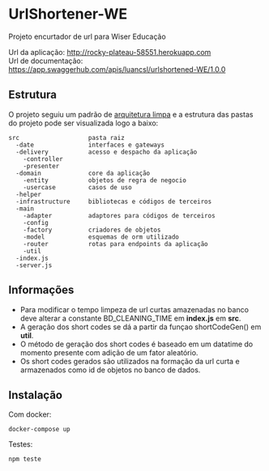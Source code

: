 # UrlShortener-WE
Projeto encurtador de url para Wiser Educação

Url da aplicação: http://rocky-plateau-58551.herokuapp.com \
Url de documentação: https://app.swaggerhub.com/apis/luancsl/urlshortened-WE/1.0.0

## Estrutura
O projeto seguiu um padrão de [arquitetura limpa](https://blog.cleancoder.com/uncle-bob/2012/08/13/the-clean-architecture) e a estrutura das pastas do projeto pode ser visualizada logo a baixo:

```
src                   pasta raiz
  -date               interfaces e gateways
  -delivery           acesso e despacho da aplicação
    -controller       
    -presenter        
  -domain             core da aplicação
    -entity           objetos de regra de negocio
    -usercase         casos de uso
  -helper             
  -infrastructure     bibliotecas e códigos de terceiros
  -main               
    -adapter          adaptores para códigos de terceiros
    -config           
    -factory          criadores de objetos 
    -model            esquemas de orm utilizado
    -router           rotas para endpoints da aplicação
    -util             
  -index.js           
  -server.js
```

## Informações

- Para modificar o tempo limpeza de url curtas amazenadas no banco deve alterar a constante BD_CLEANING_TIME em **index.js** em **src**.
- A geração dos short codes se dá a partir da funçao shortCodeGen() em **util**.
- O método de geração dos short codes é baseado em um datatime do momento presente com adição de um fator aleatório. 
- Os short codes gerados são utilizados na formação da url curta e armazenados como id de objetos no banco de dados.

## Instalação

Com docker:
```
docker-compose up
```

Testes:
```
npm teste
```


